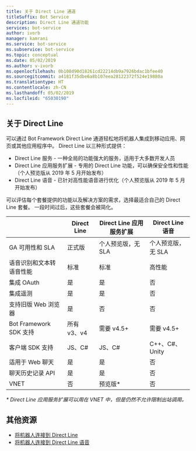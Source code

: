 ```yaml
---
title: 关于 Direct Line 通道
titleSuffix: Bot Service
description: Direct Line 通道功能
services: bot-service
author: ivorb
manager: kamrani
ms.service: bot-service
ms.subservice: bot-service
ms.topic: conceptual
ms.date: 05/02/2019
ms.author: v-ivorb
ms.openlocfilehash: 0b108d90d18261cd22214db9a7926bdac1bfee40
ms.sourcegitcommit: a4181f35dbe6a8b107eea28122372f524e19880a
ms.translationtype: HT
ms.contentlocale: zh-CN
ms.lasthandoff: 05/02/2019
ms.locfileid: "65030190"
---
```

## <a name="about-direct-line"></a>关于 Direct Line

可以通过 Bot Framework Direct Line 通道轻松地将机器人集成到移动应用、网页或其他应用程序中。
Direct Line 以三种形式提供：
- Direct Line 服务 - 一种全局的功能强大的服务，适用于大多数开发人员
- Direct Line 应用服务扩展 - 专用的 Direct Line 功能，可以确保安全性和性能（个人预览版从 2019 年 5 月开始发布）
- Direct Line 语音 - 已针对高性能语音进行优化（个人预览版从 2019 年 5 月开始发布）

可以评估每个套餐提供的功能以及解决方案的需求，选择最适合自己的 Direct Line 套餐。 一段时间过后，这些套餐会被简化。

|                            | Direct Line | Direct Line 应用服务扩展 | Direct Line 语音 |
|----------------------------|-------------|-----------------------------------|--------------------|
| GA 可用性和 SLA    | 正式版 | 个人预览版，无 SLA  | 个人预览版，无 SLA |
| 语音识别和文本转语音性能 | 标准 | 标准 | 高性能 |
| 集成 OAuth           | 是 | 是 | 否 |
| 集成遥测       | 是 | 是 | 否 |
| 支持旧版 Web 浏览器 | 是 | 否 | 否 |
| Bot Framework SDK 支持 | 所有 v3、v4 | 需要 v4.5+ | 需要 v4.5+ |
| 客户端 SDK 支持    | JS、C# | JS、C# | C++、C#、Unity |
| 适用于 Web 聊天  | 是 | 是 | 否|
| 聊天历史记录 API | 是 | 是| 否|
| VNET | 否 | 预览版* | 否 |

_* Direct Line 应用服务扩展可以用在 VNET 中，但是仍然不允许限制出站调用。_

## <a name="addtional-resources"></a>其他资源
- [将机器人连接到 Direct Line](bot-service-channel-connect-directline.md)
- [将机器人连接到 Direct Line 语音](bot-service-channel-connect-directlinespeech.md)
